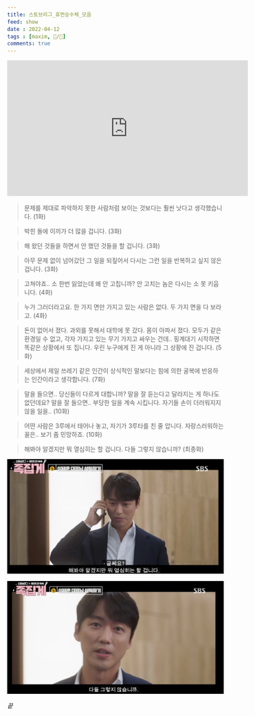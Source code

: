 ```yaml
---
title: 스토브리그_휴먼승수체_모음
feed: show
date : 2022-04-12
tags : [maxim, 📝️/🌲️]
comments: true
---
```


<iframe width="560" height="315" src="https://www.youtube.com/embed/V8963uVBrE8" title="YouTube video player" frameborder="0" allow="accelerometer; autoplay; clipboard-write; encrypted-media; gyroscope; picture-in-picture" allowfullscreen></iframe>

>문제를 제대로 파악하지 못한 사람처럼 보이는 것보다는 훨씬 낫다고 생각했습니다.
>(1화)
 
>박힌 돌에 이끼가 더 많을 겁니다.
>(3화)

>해 왔던 것들을 하면서 안 했던 것들을 할 겁니다.
>(3화)

>아무 문제 없이 넘어갔던 그 일을 되짚어서 다시는 그런 일을 반복하고 싶지 않은 겁니다.
>(3화)

>고쳐야죠.. 소 한번 잃었는데 왜 안 고칩니까? 안 고치는 놈은 다시는 소 못 키웁니다.
>(4화)

>누가 그러더라고요. 한 가지 면만 가지고 있는 사람은 없다. 두 가지 면을 다 보라고.
>(4화)

>돈이 없어서 졌다. 과외를 못해서 대학에 못 갔다. 몸이 아파서 졌다.
>모두가 같은 환경일 수 없고, 각자 가지고 있는 무기 가지고 싸우는 건데.. 핑계대기 시작하면 똑같은 상황에서 또 집니다.
>우린 누구에게 진 게 아니라 그 상황에 진 겁니다.
>(5화) 

>세상에서 제일 쓰레기 같은 인간이 상식적인 말보다는 힘에 의한 굴복에 반응하는 인간이라고 생각합니다.
>(7화)

>말을 들으면.. 당신들이 다르게 대합니까? 말을 잘 듣는다고 달라지는 게 하나도 없던데요?
>말을 잘 들으면.. 부당한 일을 계속 시킵니다. 자기들 손이 더러워지지 않을 일을..
>(10화)

>어떤 사람은 3루에서 태어나 놓고, 자기가 3루타를 친 줄 압니다.
>자랑스러워하는 꼴은.. 보기 좀 민망하죠.
>(10화)

>해봐야 알겠지만 뭐 열심히는 할 겁니다. 다들 그렇지 않습니까?
>(최종화)

![](/attachments/12320220412.png)

![](/attachments/45e620220412.png)


_끝_
